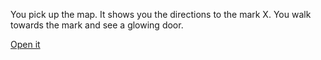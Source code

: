 You pick up the map. It shows you the directions to the mark X. You walk towards the mark and see a glowing door.

[Open it](escape.md)
